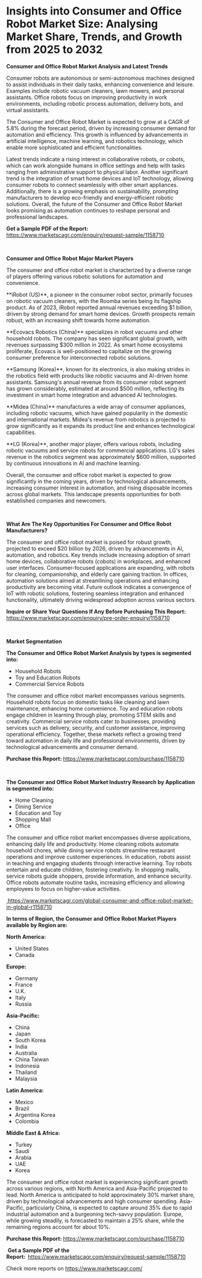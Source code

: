 <p><h1>Insights into Consumer and Office Robot Market Size: Analysing Market Share, Trends, and Growth from 2025 to 2032</h1></p><p><strong>Consumer and Office Robot Market Analysis and Latest Trends</strong></p>
<p><p>Consumer robots are autonomous or semi-autonomous machines designed to assist individuals in their daily tasks, enhancing convenience and leisure. Examples include robotic vacuum cleaners, lawn mowers, and personal assistants. Office robots focus on improving productivity in work environments, including robotic process automation, delivery bots, and virtual assistants.</p><p>The Consumer and Office Robot Market is expected to grow at a CAGR of 5.8% during the forecast period, driven by increasing consumer demand for automation and efficiency. This growth is influenced by advancements in artificial intelligence, machine learning, and robotics technology, which enable more sophisticated and efficient functionalities. </p><p>Latest trends indicate a rising interest in collaborative robots, or cobots, which can work alongside humans in office settings and help with tasks ranging from administrative support to physical labor. Another significant trend is the integration of smart home devices and IoT technology, allowing consumer robots to connect seamlessly with other smart appliances. Additionally, there is a growing emphasis on sustainability, prompting manufacturers to develop eco-friendly and energy-efficient robotic solutions. Overall, the future of the Consumer and Office Robot Market looks promising as automation continues to reshape personal and professional landscapes.</p></p>
<p><strong>Get a Sample PDF of the Report:&nbsp;</strong> <a href="https://www.marketscagr.com/enquiry/request-sample/1158710?utm_campaign=2482&utm_medium=2&utm_source=Github&utm_content=ia&utm_term=22032025&utm_id=consumer-and-office-robot">https://www.marketscagr.com/enquiry/request-sample/1158710</a></p>
<p>&nbsp;</p>
<p><strong>Consumer and Office Robot Major Market Players</strong></p>
<p><p>The consumer and office robot market is characterized by a diverse range of players offering various robotic solutions for automation and convenience. </p><p>**iRobot (US)**, a pioneer in the consumer robot sector, primarily focuses on robotic vacuum cleaners, with the Roomba series being its flagship product. As of 2023, iRobot reported annual revenues exceeding $1 billion, driven by strong demand for smart home devices. Growth prospects remain robust, with an increasing shift towards home automation.</p><p>**Ecovacs Robotics (China)** specializes in robot vacuums and other household robots. The company has seen significant global growth, with revenues surpassing $300 million in 2022. As smart home ecosystems proliferate, Ecovacs is well-positioned to capitalize on the growing consumer preference for interconnected robotic solutions.</p><p>**Samsung (Korea)**, known for its electronics, is also making strides in the robotics field with products like robotic vacuums and AI-driven home assistants. Samsung's annual revenue from its consumer robot segment has grown considerably, estimated at around $500 million, reflecting its investment in smart home integration and advanced AI technologies.</p><p>**Midea (China)** manufactures a wide array of consumer appliances, including robotic vacuums, which have gained popularity in the domestic and international markets. Midea's revenue from robotics is projected to grow significantly as it expands its product line and enhances technological capabilities.</p><p>**LG (Korea)**, another major player, offers various robots, including robotic vacuums and service robots for commercial applications. LG's sales revenue in the robotics segment was approximately $600 million, supported by continuous innovations in AI and machine learning.</p><p>Overall, the consumer and office robot market is expected to grow significantly in the coming years, driven by technological advancements, increasing consumer interest in automation, and rising disposable incomes across global markets. This landscape presents opportunities for both established companies and newcomers.</p></p>
<p>&nbsp;</p>
<p><strong>What Are The Key Opportunities For Consumer and Office Robot Manufacturers?</strong></p>
<p><p>The consumer and office robot market is poised for robust growth, projected to exceed $20 billion by 2026, driven by advancements in AI, automation, and robotics. Key trends include increasing adoption of smart home devices, collaborative robots (cobots) in workplaces, and enhanced user interfaces. Consumer-focused applications are expanding, with robots for cleaning, companionship, and elderly care gaining traction. In offices, automation solutions aimed at streamlining operations and enhancing productivity are becoming vital. Future outlook indicates a convergence of IoT with robotic solutions, fostering seamless integration and enhanced functionality, ultimately driving widespread adoption across various sectors.</p></p>
<p><strong>Inquire or Share Your Questions If Any Before Purchasing This Report:</strong> <a href="https://www.marketscagr.com/enquiry/pre-order-enquiry/1158710?utm_campaign=2482&utm_medium=2&utm_source=Github&utm_content=ia&utm_term=22032025&utm_id=consumer-and-office-robot">https://www.marketscagr.com/enquiry/pre-order-enquiry/1158710</a></p>
<p>&nbsp;</p>
<p><strong>Market Segmentation</strong></p>
<p><strong>The Consumer and Office Robot Market Analysis by types is segmented into:</strong></p>
<p><ul><li>Household Robots</li><li>Toy and Education Robots</li><li>Commercial Service Robots</li></ul></p>
<p><p>The consumer and office robot market encompasses various segments. Household robots focus on domestic tasks like cleaning and lawn maintenance, enhancing home convenience. Toy and education robots engage children in learning through play, promoting STEM skills and creativity. Commercial service robots cater to businesses, providing services such as delivery, security, and customer assistance, improving operational efficiency. Together, these markets reflect a growing trend toward automation in daily life and professional environments, driven by technological advancements and consumer demand.</p></p>
<p><strong>Purchase this Report:&nbsp;</strong><a href="https://www.marketscagr.com/purchase/1158710?utm_campaign=2482&utm_medium=2&utm_source=Github&utm_content=ia&utm_term=22032025&utm_id=consumer-and-office-robot">https://www.marketscagr.com/purchase/1158710</a></p>
<p>&nbsp;</p>
<p><strong>The Consumer and Office Robot Market Industry Research by Application is segmented into:</strong></p>
<p><ul><li>Home Cleaning</li><li>Dining Service</li><li>Education and Toy</li><li>Shopping Mall</li><li>Office</li></ul></p>
<p><p>The consumer and office robot market encompasses diverse applications, enhancing daily life and productivity. Home cleaning robots automate household chores, while dining service robots streamline restaurant operations and improve customer experiences. In education, robots assist in teaching and engaging students through interactive learning. Toy robots entertain and educate children, fostering creativity. In shopping malls, service robots guide shoppers, provide information, and enhance security. Office robots automate routine tasks, increasing efficiency and allowing employees to focus on higher-value activities.</p></p>
<p><a href="https://www.marketscagr.com/global-consumer-and-office-robot-market-in-global-r1158710?utm_campaign=2482&utm_medium=2&utm_source=Github&utm_content=ia&utm_term=22032025&utm_id=consumer-and-office-robot">&nbsp;https://www.marketscagr.com/global-consumer-and-office-robot-market-in-global-r1158710</a></p>
<p><strong>In terms of Region, the Consumer and Office Robot Market Players available by Region are:</strong></p>
<p>
    <p> <strong> North America: </strong>
        <ul>
            <li>United States</li>
            <li>Canada</li>
        </ul>
        </p> 
    <p> <strong> Europe: </strong>
        <ul>
            <li>Germany</li>
            <li>France</li>
            <li>U.K.</li>
            <li>Italy</li>
            <li>Russia</li>
        </ul>
        </p> 
    <p> <strong> Asia-Pacific: </strong>
        <ul>
            <li>China</li>
            <li>Japan</li>
            <li>South Korea</li>
            <li>India</li>
            <li>Australia</li>
            <li>China Taiwan</li>
            <li>Indonesia</li>
            <li>Thailand</li>
            <li>Malaysia</li>
        </ul>
        </p> 
    <p> <strong> Latin America: </strong>
        <ul>
            <li>Mexico</li>
            <li>Brazil</li>
            <li>Argentina Korea</li>
            <li>Colombia</li>
        </ul>
        </p> 
    <p> <strong> Middle East & Africa: </strong>
        <ul>
            <li>Turkey</li>
            <li>Saudi</li>
            <li>Arabia</li>
            <li>UAE</li>
            <li>Korea</li>
        </ul>
    </p>
    </p>
<p><p>The consumer and office robot market is experiencing significant growth across various regions, with North America and Asia-Pacific projected to lead. North America is anticipated to hold approximately 30% market share, driven by technological advancements and high consumer spending. Asia-Pacific, particularly China, is expected to capture around 35% due to rapid industrial automation and a burgeoning tech-savvy population. Europe, while growing steadily, is forecasted to maintain a 25% share, while the remaining regions account for about 10%.</p></p>
<p><strong>Purchase this Report: </strong><a href="https://www.marketscagr.com/purchase/1158710?utm_campaign=2482&utm_medium=2&utm_source=Github&utm_content=ia&utm_term=22032025&utm_id=consumer-and-office-robot">https://www.marketscagr.com/purchase/1158710</a></p>
<p>&nbsp;<strong>Get a Sample PDF of the Report:&nbsp;&nbsp;</strong><a href="https://www.marketscagr.com/enquiry/request-sample/1158710?utm_campaign=2482&utm_medium=2&utm_source=Github&utm_content=ia&utm_term=22032025&utm_id=consumer-and-office-robot">https://www.marketscagr.com/enquiry/request-sample/1158710</a></p>
<p><strong></strong></p>
<p>Check more reports on <a href="https://www.marketscagr.com/?utm_campaign=2482&utm_medium=2&utm_source=Github&utm_content=ia&utm_term=22032025&utm_id=consumer-and-office-robot">https://www.marketscagr.com/</a></p>